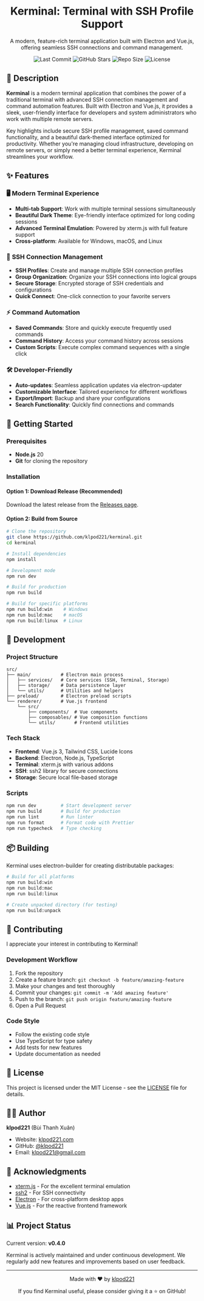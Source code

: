 <div align="center">
    <h1>Kerminal: Terminal with SSH Profile Support</h1>
    <p>A modern, feature-rich terminal application built with Electron and Vue.js, offering seamless SSH connections and command management.</p>
    <img src="https://img.shields.io/github/last-commit/klpod221/kerminal?style=for-the-badge&color=74c7ec&labelColor=111827" alt="Last Commit">
    <img src="https://img.shields.io/github/stars/klpod221/kerminal?style=for-the-badge&color=facc15&labelColor=111827" alt="GitHub Stars">
    <img src="https://img.shields.io/github/repo-size/klpod221/kerminal?style=for-the-badge&color=a78bfa&labelColor=111827" alt="Repo Size">
    <img src="https://img.shields.io/badge/License-MIT-blue.svg?style=for-the-badge&color=34d399&labelColor=111827" alt="License">
</div>

## 📝 Description

**Kerminal** is a modern terminal application that combines the power of a traditional terminal with advanced SSH connection management and command automation features. Built with Electron and Vue.js, it provides a sleek, user-friendly interface for developers and system administrators who work with multiple remote servers.

Key highlights include secure SSH profile management, saved command functionality, and a beautiful dark-themed interface optimized for productivity. Whether you're managing cloud infrastructure, developing on remote servers, or simply need a better terminal experience, Kerminal streamlines your workflow.

## ✨ Features

### 🖥️ **Modern Terminal Experience**

- **Multi-tab Support**: Work with multiple terminal sessions simultaneously
- **Beautiful Dark Theme**: Eye-friendly interface optimized for long coding sessions
- **Advanced Terminal Emulation**: Powered by xterm.js with full feature support
- **Cross-platform**: Available for Windows, macOS, and Linux

### 🔐 **SSH Connection Management**

- **SSH Profiles**: Create and manage multiple SSH connection profiles
- **Group Organization**: Organize your SSH connections into logical groups
- **Secure Storage**: Encrypted storage of SSH credentials and configurations
- **Quick Connect**: One-click connection to your favorite servers

### ⚡ **Command Automation**

- **Saved Commands**: Store and quickly execute frequently used commands
- **Command History**: Access your command history across sessions
- **Custom Scripts**: Execute complex command sequences with a single click

### 🛠️ **Developer-Friendly**

- **Auto-updates**: Seamless application updates via electron-updater
- **Customizable Interface**: Tailored experience for different workflows
- **Export/Import**: Backup and share your configurations
- **Search Functionality**: Quickly find connections and commands

## 🚀 Getting Started

### Prerequisites

- **Node.js** 20
- **Git** for cloning the repository

### Installation

#### Option 1: Download Release (Recommended)

Download the latest release from the [Releases page](https://github.com/klpod221/kerminal/releases).

#### Option 2: Build from Source

```bash
# Clone the repository
git clone https://github.com/klpod221/kerminal.git
cd kerminal

# Install dependencies
npm install

# Development mode
npm run dev

# Build for production
npm run build

# Build for specific platforms
npm run build:win    # Windows
npm run build:mac    # macOS
npm run build:linux  # Linux
```

## 🔧 Development

### Project Structure

```text
src/
├── main/           # Electron main process
│   ├── services/   # Core services (SSH, Terminal, Storage)
│   ├── storage/    # Data persistence layer
│   └── utils/      # Utilities and helpers
├── preload/        # Electron preload scripts
└── renderer/       # Vue.js frontend
    └── src/
        ├── components/  # Vue components
        ├── composables/ # Vue composition functions
        └── utils/       # Frontend utilities
```

### Tech Stack

- **Frontend**: Vue.js 3, Tailwind CSS, Lucide Icons
- **Backend**: Electron, Node.js, TypeScript
- **Terminal**: xterm.js with various addons
- **SSH**: ssh2 library for secure connections
- **Storage**: Secure local file-based storage

### Scripts

```bash
npm run dev         # Start development server
npm run build       # Build for production
npm run lint        # Run linter
npm run format      # Format code with Prettier
npm run typecheck   # Type checking
```

## 📦 Building

Kerminal uses electron-builder for creating distributable packages:

```bash
# Build for all platforms
npm run build:win
npm run build:mac
npm run build:linux

# Create unpacked directory (for testing)
npm run build:unpack
```

## 🤝 Contributing

I appreciate your interest in contributing to Kerminal!

### Development Workflow

1. Fork the repository
2. Create a feature branch: `git checkout -b feature/amazing-feature`
3. Make your changes and test thoroughly
4. Commit your changes: `git commit -m 'Add amazing feature'`
5. Push to the branch: `git push origin feature/amazing-feature`
6. Open a Pull Request

### Code Style

- Follow the existing code style
- Use TypeScript for type safety
- Add tests for new features
- Update documentation as needed

## 📄 License

This project is licensed under the MIT License - see the [LICENSE](LICENSE) file for details.

## 👨‍💻 Author

**klpod221** (Bùi Thanh Xuân)

- Website: [klpod221.com](https://klpod221.com)
- GitHub: [@klpod221](https://github.com/klpod221)
- Email: [klpod221@gmail.com](mailto:klpod221@gmail.com)

## 🙏 Acknowledgments

- [xterm.js](https://xtermjs.org/) - For the excellent terminal emulation
- [ssh2](https://github.com/mscdex/ssh2) - For SSH connectivity
- [Electron](https://electronjs.org/) - For cross-platform desktop apps
- [Vue.js](https://vuejs.org/) - For the reactive frontend framework

## 📊 Project Status

Current version: **v0.4.0**

Kerminal is actively maintained and under continuous development. We regularly add new features and improvements based on user feedback.

---

<div align="center">
    <p>Made with ❤️ by <a href="https://github.com/klpod221">klpod221</a></p>
    <p>If you find Kerminal useful, please consider giving it a ⭐ on GitHub!</p>
</div>

